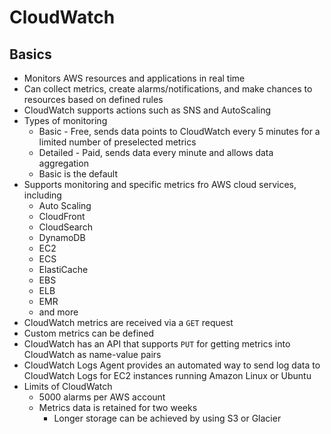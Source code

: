 # CloudWatch

## Basics
- Monitors AWS resources and applications in real time
- Can collect metrics, create alarms/notifications, and make chances to resources based on defined rules
- CloudWatch supports actions such as SNS and AutoScaling
- Types of monitoring
  - Basic - Free, sends data points to CloudWatch every 5 minutes for a limited number of preselected metrics
  - Detailed - Paid, sends data every minute and allows data aggregation
  - Basic is the default
- Supports monitoring and specific metrics fro AWS cloud services, including
  - Auto Scaling
  - CloudFront
  - CloudSearch
  - DynamoDB
  - EC2
  - ECS
  - ElastiCache
  - EBS
  - ELB
  - EMR
  - and more
- CloudWatch metrics are received via a `GET` request
- Custom metrics can be defined
- CloudWatch has an API that supports `PUT` for getting metrics into CloudWatch as name-value pairs
- CloudWatch Logs Agent provides an automated way to send log data to CloudWatch Logs for EC2 instances running Amazon Linux or Ubuntu
- Limits of CloudWatch
  - 5000 alarms per AWS account
  - Metrics data is retained for two weeks
    - Longer storage can be achieved by using S3 or Glacier
